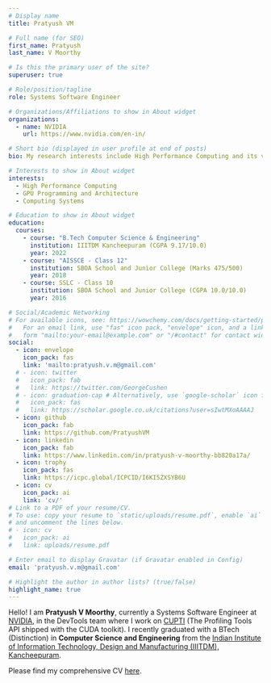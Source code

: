 ```yaml
---
# Display name
title: Pratyush VM

# Full name (for SEO)
first_name: Pratyush
last_name: V Moorthy

# Is this the primary user of the site?
superuser: true

# Role/position/tagline
role: Systems Software Engineer 

# Organizations/Affiliations to show in About widget
organizations:
  - name: NVIDIA
    url: https://www.nvidia.com/en-in/

# Short bio (displayed in user profile at end of posts)
bio: My research interests include High Performance Computing and its various applications in Scientific Computing, Graphics and AI.

# Interests to show in About widget
interests:
  - High Performance Computing
  - GPU Programming and Architecture
  - Computing Systems

# Education to show in About widget
education:
  courses:
    - course: "B.Tech Computer Science & Engineering"
      institution: IIITDM Kancheepuram (CGPA 9.17/10.0)
      year: 2022
    - course: "AISSCE - Class 12"
      institution: SBOA School and Junior College (Marks 475/500)
      year: 2018
    - course: SSLC - Class 10 
      institution: SBOA School and Junior College (CGPA 10.0/10.0)
      year: 2016

# Social/Academic Networking
# For available icons, see: https://wowchemy.com/docs/getting-started/page-builder/#icons
#   For an email link, use "fas" icon pack, "envelope" icon, and a link in the
#   form "mailto:your-email@example.com" or "/#contact" for contact widget.
social:
  - icon: envelope
    icon_pack: fas
    link: 'mailto:pratyush.v.m@gmail.com'
  # - icon: twitter
  #   icon_pack: fab
  #   link: https://twitter.com/GeorgeCushen
  # - icon: graduation-cap # Alternatively, use `google-scholar` icon from `ai` icon pack
  #   icon_pack: fas
  #   link: https://scholar.google.co.uk/citations?user=sIwtMXoAAAAJ
  - icon: github
    icon_pack: fab
    link: https://github.com/PratyushVM
  - icon: linkedin
    icon_pack: fab
    link: https://www.linkedin.com/in/pratyush-v-moorthy-bb820a17a/
  - icon: trophy
    icon_pack: fas
    link: https://icpc.global/ICPCID/I6KI5ZXSYB6U
  - icon: cv
    icon_pack: ai
    link: 'cv/' 
# Link to a PDF of your resume/CV.
# To use: copy your resume to `static/uploads/resume.pdf`, enable `ai` icons in `params.toml`,
# and uncomment the lines below.
# - icon: cv
#   icon_pack: ai
#   link: uploads/resume.pdf

# Enter email to display Gravatar (if Gravatar enabled in Config)
email: 'pratyush.v.m@gmail.com'

# Highlight the author in author lists? (true/false)
highlight_name: true
---
```


Hello! I am **Pratyush V Moorthy**, currently a Systems Software Engineer at [NVIDIA](https://www.nvidia.com/en-in/), in the DevTools team where I work on [CUPTI](https://docs.nvidia.com/cuda/cupti/index.html) (The Profiling Tools API shipped with the CUDA toolkit). I recently graduated with a BTech (Distinction) in **Computer Science and Engineering** from the [Indian Institute of Information Technology, Design and Manufacturing (IIITDM), Kancheepuram](http://iiitdm.ac.in/).

Please find my comprehensive CV <a href="cv/Pratyush-CV.pdf" target="_blank" rel="noopener noreferrer">here</a>.